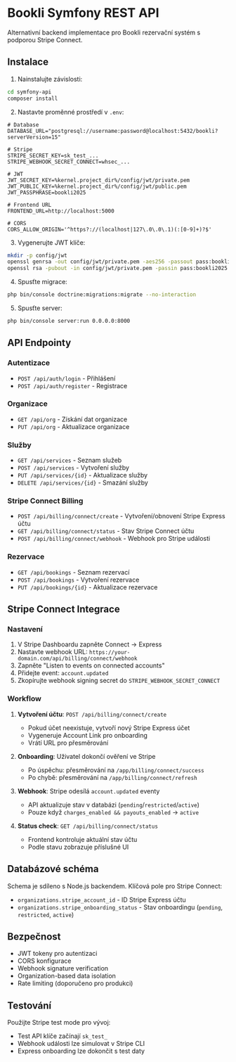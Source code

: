 # Bookli Symfony REST API

Alternativní backend implementace pro Bookli rezervační systém s podporou Stripe Connect.

## Instalace

1. Nainstalujte závislosti:
```bash
cd symfony-api
composer install
```

2. Nastavte proměnné prostředí v `.env`:
```env
# Database
DATABASE_URL="postgresql://username:password@localhost:5432/bookli?serverVersion=15"

# Stripe
STRIPE_SECRET_KEY=sk_test_...
STRIPE_WEBHOOK_SECRET_CONNECT=whsec_...

# JWT
JWT_SECRET_KEY=%kernel.project_dir%/config/jwt/private.pem
JWT_PUBLIC_KEY=%kernel.project_dir%/config/jwt/public.pem
JWT_PASSPHRASE=bookli2025

# Frontend URL
FRONTEND_URL=http://localhost:5000

# CORS
CORS_ALLOW_ORIGIN='^https?://(localhost|127\.0\.0\.1)(:[0-9]+)?$'
```

3. Vygenerujte JWT klíče:
```bash
mkdir -p config/jwt
openssl genrsa -out config/jwt/private.pem -aes256 -passout pass:bookli2025 2048
openssl rsa -pubout -in config/jwt/private.pem -passin pass:bookli2025 -out config/jwt/public.pem
```

4. Spusťte migrace:
```bash
php bin/console doctrine:migrations:migrate --no-interaction
```

5. Spusťte server:
```bash
php bin/console server:run 0.0.0.0:8000
```

## API Endpointy

### Autentizace
- `POST /api/auth/login` - Přihlášení
- `POST /api/auth/register` - Registrace

### Organizace
- `GET /api/org` - Získání dat organizace
- `PUT /api/org` - Aktualizace organizace

### Služby
- `GET /api/services` - Seznam služeb
- `POST /api/services` - Vytvoření služby
- `PUT /api/services/{id}` - Aktualizace služby
- `DELETE /api/services/{id}` - Smazání služby

### Stripe Connect Billing
- `POST /api/billing/connect/create` - Vytvoření/obnovení Stripe Express účtu
- `GET /api/billing/connect/status` - Stav Stripe Connect účtu
- `POST /api/billing/connect/webhook` - Webhook pro Stripe události

### Rezervace
- `GET /api/bookings` - Seznam rezervací
- `POST /api/bookings` - Vytvoření rezervace
- `PUT /api/bookings/{id}` - Aktualizace rezervace

## Stripe Connect Integrace

### Nastavení

1. V Stripe Dashboardu zapněte Connect → Express
2. Nastavte webhook URL: `https://your-domain.com/api/billing/connect/webhook`
3. Zapněte "Listen to events on connected accounts"
4. Přidejte event: `account.updated`
5. Zkopírujte webhook signing secret do `STRIPE_WEBHOOK_SECRET_CONNECT`

### Workflow

1. **Vytvoření účtu**: `POST /api/billing/connect/create`
   - Pokud účet neexistuje, vytvoří nový Stripe Express účet
   - Vygeneruje Account Link pro onboarding
   - Vrátí URL pro přesměrování

2. **Onboarding**: Uživatel dokončí ověření ve Stripe
   - Po úspěchu: přesměrování na `/app/billing/connect/success`
   - Po chybě: přesměrování na `/app/billing/connect/refresh`

3. **Webhook**: Stripe odesílá `account.updated` eventy
   - API aktualizuje stav v databázi (`pending`/`restricted`/`active`)
   - Pouze když `charges_enabled && payouts_enabled` → `active`

4. **Status check**: `GET /api/billing/connect/status`
   - Frontend kontroluje aktuální stav účtu
   - Podle stavu zobrazuje příslušné UI

## Databázové schéma

Schema je sdíleno s Node.js backendem. Klíčová pole pro Stripe Connect:

- `organizations.stripe_account_id` - ID Stripe Express účtu
- `organizations.stripe_onboarding_status` - Stav onboardingu (`pending`, `restricted`, `active`)

## Bezpečnost

- JWT tokeny pro autentizaci
- CORS konfigurace
- Webhook signature verification
- Organization-based data isolation
- Rate limiting (doporučeno pro produkci)

## Testování

Použijte Stripe test mode pro vývoj:
- Test API klíče začínají `sk_test_`
- Webhook události lze simulovat v Stripe CLI
- Express onboarding lze dokončit s test daty